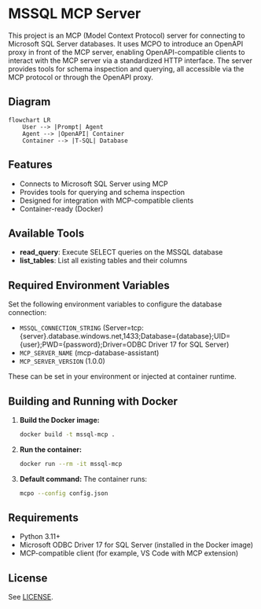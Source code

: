 # MSSQL MCP Server

This project is an MCP (Model Context Protocol) server for connecting to Microsoft SQL Server databases. It uses MCPO to introduce an OpenAPI proxy in front of the MCP server, enabling OpenAPI-compatible clients to interact with the MCP server via a standardized HTTP interface. The server provides tools for schema inspection and querying, all accessible via the MCP protocol or through the OpenAPI proxy.

## Diagram
```mermaid
flowchart LR
    User --> |Prompt| Agent
    Agent --> |OpenAPI| Container
    Container --> |T-SQL| Database
```

## Features
- Connects to Microsoft SQL Server using MCP
- Provides tools for querying and schema inspection
- Designed for integration with MCP-compatible clients
- Container-ready (Docker)

## Available Tools
- **read_query**: Execute SELECT queries on the MSSQL database
- **list_tables**: List all existing tables and their columns

## Required Environment Variables

Set the following environment variables to configure the database connection:

- `MSSQL_CONNECTION_STRING` (Server=tcp:{server}.database.windows.net,1433;Database={database};UID={user};PWD={password};Driver=ODBC Driver 17 for SQL Server) 
- `MCP_SERVER_NAME` (mcp-database-assistant)
- `MCP_SERVER_VERSION` (1.0.0)

These can be set in your environment or injected at container runtime.

## Building and Running with Docker

1. **Build the Docker image:**
   ```sh
   docker build -t mssql-mcp .
   ```

2. **Run the container:**
   ```sh
   docker run --rm -it mssql-mcp
   ```

3. **Default command:**
   The container runs:
   ```sh
   mcpo --config config.json
   ```

## Requirements
- Python 3.11+
- Microsoft ODBC Driver 17 for SQL Server (installed in the Docker image)
- MCP-compatible client (for example, VS Code with MCP extension)

## License
See [LICENSE](LICENSE).
